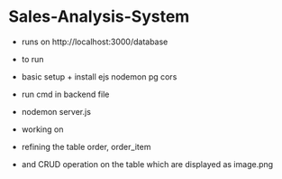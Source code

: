 # Sales-Analysis-System

- runs on http://localhost:3000/database

- to run
- basic setup + install ejs nodemon pg cors 
- run cmd in backend file
- nodemon server.js

- working on
- refining the table order, order_item 
- and CRUD operation on the table which are displayed as 
 image.png